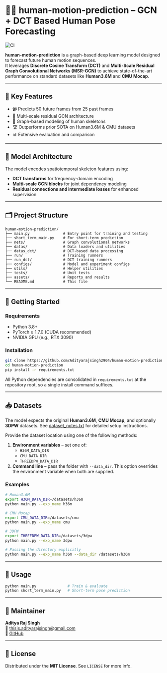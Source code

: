 
# 🧍‍♂️ human-motion-prediction – GCN + DCT Based Human Pose Forecasting
![CI](https://github.com/Adityarajsingh2904/human-motion-prediction/actions/workflows/python-ci.yml/badge.svg)

**human-motion-prediction** is a graph-based deep learning model designed to forecast future human motion sequences.  
It leverages **Discrete Cosine Transform (DCT)** and **Multi-Scale Residual Graph Convolutional Networks (MSR-GCN)** to achieve state-of-the-art performance on standard datasets like **Human3.6M** and **CMU Mocap**.

---

## 📌 Key Features

- 📹 Predicts 50 future frames from 25 past frames
- 🧠 Multi-scale residual GCN architecture
- 🦴 Graph-based modeling of human skeletons
- 🏆 Outperforms prior SOTA on Human3.6M & CMU datasets
- 📊 Extensive evaluation and comparison

---

## 🧠 Model Architecture

The model encodes spatiotemporal skeleton features using:
- **DCT transforms** for frequency-domain encoding
- **Multi-scale GCN blocks** for joint dependency modeling
- **Residual connections and intermediate losses** for enhanced supervision

---

## 🗂️ Project Structure

```
human-motion-prediction/
├── main.py               # Entry point for training and testing
├── short_term_main.py    # For short-term prediction
├── nets/                 # Graph convolutional networks
├── datas/                # Data loaders and utilities
├── datas_dct/            # DCT-based data processing
├── run/                  # Training runners
├── run_dct/              # DCT training runners
├── configs/              # Model and experiment configs
├── utils/                # Helper utilities
├── tests/                # Unit tests
├── assets/               # Reports and results
└── README.md             # This file
```

---

## 🚀 Getting Started

### Requirements

- Python 3.8+
- PyTorch ≥ 1.7.0 (CUDA recommended)
- NVIDIA GPU (e.g., RTX 3090)

### Installation

```bash
git clone https://github.com/Adityarajsingh2904/human-motion-prediction.git
cd human-motion-prediction
pip install -r requirements.txt
```

All Python dependencies are consolidated in `requirements.txt` at the repository
root, so a single install command suffices.

---

## 📥 Datasets

The model expects the original **Human3.6M**, **CMU Mocap**, and optionally
**3DPW** datasets. See
[dataset_notes.txt](dataset_notes.txt) for detailed setup instructions.

Provide the dataset location using one of the following methods:

1. **Environment variables** – set one of:
   - `H36M_DATA_DIR`
   - `CMU_DATA_DIR`
   - `THREEDPW_DATA_DIR`
2. **Command line** – pass the folder with `--data_dir`. This option overrides
   the environment variable when both are supplied.

### Examples

```bash
# Human3.6M
export H36M_DATA_DIR=/datasets/h36m
python main.py --exp_name h36m
```

```bash
# CMU Mocap
export CMU_DATA_DIR=/datasets/cmu
python main.py --exp_name cmu
```

```bash
# 3DPW
export THREEDPW_DATA_DIR=/datasets/3dpw
python main.py --exp_name 3dpw
```

```bash
# Passing the directory explicitly
python main.py --exp_name h36m --data_dir /datasets/h36m
```

---

## 🧪 Usage

```bash
python main.py              # Train & evaluate
python short_term_main.py   # Short-term pose prediction
```

---

## 👤 Maintainer

**Aditya Raj Singh**  
📧 thisis.adityarajsingh@gmail.com  
🔗 [GitHub](https://github.com/Adityarajsingh2904)

---

## 📜 License

Distributed under the **MIT License**. See `LICENSE` for more info.
